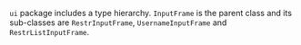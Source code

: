 `ui` package includes a type hierarchy. `InputFrame` is the parent class and its sub-classes are `RestrInputFrame`, `UsernameInputFrame` and `RestrListInputFrame`. 